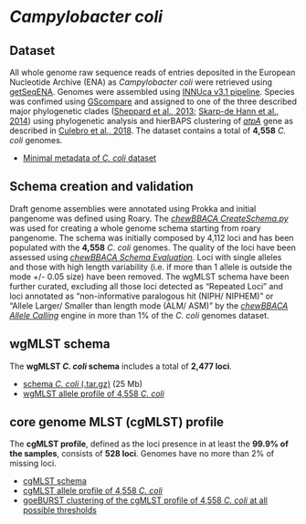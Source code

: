 # *Campylobacter coli*

## Dataset
All whole genome raw sequence reads of entries deposited in the European Nucleotide Archive (ENA) as *Campylobacter coli* were retrieved using [getSeqENA](https://github.com/B-UMMI/getSeqENA). Genomes were assembled using [INNUca v3.1 pipeline](https://github.com/INNUENDOCON/INNUca). Species was confimed using [GScompare](http://gscompare.ehu.eus/) and assigned to one of the three described major phylogenetic clades ([Sheppard et al., 2013](https://www.ncbi.nlm.nih.gov/pubmed/23279096?dopt=Abstract); [Skarp-de Hann et al., 2014](https://www.ncbi.nlm.nih.gov/pmc/articles/PMC3928612/)) using phylogenetic analysis and hierBAPS clustering of *[atpA](https://www.ncbi.nlm.nih.gov/nuccore/KF855277)* gene as described in [Culebro et al., 2018](https://www.nature.com/articles/s41598-018-21438-2). The dataset contains a total of **4,558** *C. coli* genomes.

* [Minimal metadata of *C. coli* dataset](https://drive.google.com/open?id=1CtSGEECC0PohOJmPETz4SdBRi6AcLWCI)

## Schema creation and validation
Draft genome assemblies were annotated using Prokka and initial pangenome was defined using Roary. The [*chewBBACA CreateSchema.py*](https://github.com/B-UMMI/chewBBACA/wiki/1.-Schema-Creation) was used for creating a whole genome schema starting from roary pangenome. The schema was initially composed by 4,112 loci and has been populated with the **4,558** *C. coli* genomes. The quality of the loci have been assessed using [*chewBBACA Schema Evaluation*](https://github.com/B-UMMI/chewBBACA/wiki/1.-Schema-Creation). Loci with single alleles and those with high length variability (i.e. if more than 1 allele is outside the mode +/- 0.05 size) have been removed. The wgMLST schema have been further curated, excluding all those loci detected as “Repeated Loci” and loci annotated as “non-informative paralogous hit (NIPH/ NIPHEM)” or “Allele Larger/ Smaller than length mode (ALM/ ASM)” by the [*chewBBACA Allele Calling*](https://github.com/B-UMMI/chewBBACA/wiki/2.-Allele-Calling) engine in more than 1% of the *C. coli* genomes dataset. 

## wgMLST schema
The **wgMLST *C. coli* schema** includes a total of **2,477 loci**.

* [schema *C. coli* (.tar.gz)](https://drive.google.com/open?id=17jYQmPSrXRrw5SgL7a25e5Nh5qsXBies) (25 Mb)
* [wgMLST allele profile of 4,558 *C. coli*](https://drive.google.com/open?id=1uBpE_G7GtBJRyQ7luUWbMqrtbvpfsPWn)

## core genome MLST (cgMLST) profile
The **cgMLST profile**, defined as the loci presence in at least the **99.9% of the samples**, consists of **528 loci**. Genomes have no more than 2% of missing loci.

* [cgMLST schema](https://drive.google.com/open?id=1dfzHvlB-LvdjfZlqFYwcFRd25Xo74hst)
* [cgMLST allele profile of 4,558 *C. coli*](https://drive.google.com/open?id=1iDDQ6QmYzOybYz_i9hL59ei_XeKgjxrs)
* [goeBURST clustering of the cgMLST profile of 4,558 *C. coli* at all possible thresholds](https://drive.google.com/open?id=1xol-xDpnOOK9--FRYoFPa7chliPaWKC7)
